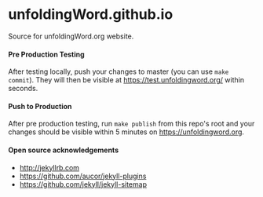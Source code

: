 # unfoldingWord.github.io

Source for unfoldingWord.org website.


#### Pre Production Testing ####

After testing locally, push your changes to master (you can use `make commit`).  They will then be visible at https://test.unfoldingword.org/ within seconds.


#### Push to Production ####

After pre production testing, run `make publish` from this repo's root and your changes should be visible within 5 minutes on https://unfoldingword.org.


#### Open source acknowledgements ####

* http://jekyllrb.com
* https://github.com/aucor/jekyll-plugins
* https://github.com/jekyll/jekyll-sitemap
